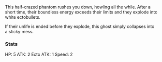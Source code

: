 This half-crazed phantom rushes you down, howling all the while. After a short time, their boundless energy exceeds their limits and they explode into white ectobullets.

If their unlife is ended before they explode, this ghost simply collapses into a sticky mess.

### Stats
HP: 5
ATK: 2
Ecto ATK: 1
Speed: 2